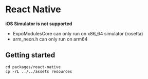 # React Native

**iOS Simulator is not supported**

- ExpoModulesCore can only run on x86_64 simulator (rosetta)
- arm_neon.h can only run on arm64

## Getting started 

```
cd packages/react-native
cp -rL ../../assets resources
```

